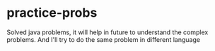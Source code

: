 # practice-probs
Solved java problems, it will help in future to understand the complex problems. And I'll try to do the same problem in different language

